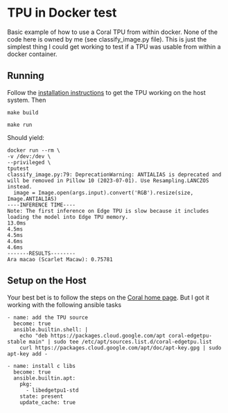 # TPU in Docker test

Basic example of how to use a Coral TPU from within docker. None of the code here is owned by me (see classify_image.py file). This is just the simplest thing I could get working to test if a TPU was usable from within a docker container.

## Running

Follow the [installation instructions](https://coral.ai/docs/) to get the TPU working on the host system. Then

```
make build
```

```
make run
```

Should yield:

```
docker run --rm \
-v /dev:/dev \
--privileged \
tputest
classify_image.py:79: DeprecationWarning: ANTIALIAS is deprecated and will be removed in Pillow 10 (2023-07-01). Use Resampling.LANCZOS instead.
  image = Image.open(args.input).convert('RGB').resize(size, Image.ANTIALIAS)
----INFERENCE TIME----
Note: The first inference on Edge TPU is slow because it includes loading the model into Edge TPU memory.
13.0ms
4.5ms
4.5ms
4.6ms
4.6ms
-------RESULTS--------
Ara macao (Scarlet Macaw): 0.75781
```

## Setup on the Host

Your best bet is to follow the steps on the [Coral home page](https://coral.ai/docs/). But I got it working with the following ansible tasks

```
- name: add the TPU source
  become: true
  ansible.builtin.shell: |
    echo "deb https://packages.cloud.google.com/apt coral-edgetpu-stable main" | sudo tee /etc/apt/sources.list.d/coral-edgetpu.list
    curl https://packages.cloud.google.com/apt/doc/apt-key.gpg | sudo apt-key add -

- name: install c libs
  become: true
  ansible.builtin.apt:
    pkg:
      - libedgetpu1-std
    state: present
    update_cache: true
```
